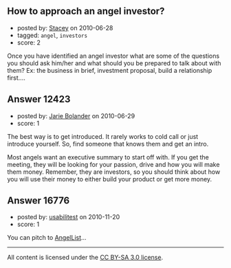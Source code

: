 ## How to approach an angel investor?

- posted by: [Stacey](https://stackexchange.com/users/-1/9534-stacey) on 2010-06-28
- tagged: `angel`, `investors`
- score: 2

Once you have identified an angel investor what are some of the questions you should ask him/her and what should you be prepared to talk about with them? Ex: the business in brief, investment proposal, build a relationship first....


## Answer 12423

- posted by: [Jarie Bolander](https://stackexchange.com/users/-1/585-jarie-bolander) on 2010-06-29
- score: 1

The best way is to get introduced. It rarely works to cold call or just introduce yourself. So, find someone that knows them and get an intro.

Most angels want an executive summary to start off with. If you get the meeting, they will be looking for your passion, drive and how you will make them money. Remember, they are investors, so you should think about how you will use their money to either build your product or get more money.


## Answer 16776

- posted by: [usabilitest](https://stackexchange.com/users/-1/3024-usabilitest) on 2010-11-20
- score: 1

<p>You can pitch to <a href="http://AngelList" rel="nofollow">AngelList</a>...</p>




---

All content is licensed under the [CC BY-SA 3.0 license](https://creativecommons.org/licenses/by-sa/3.0/).
